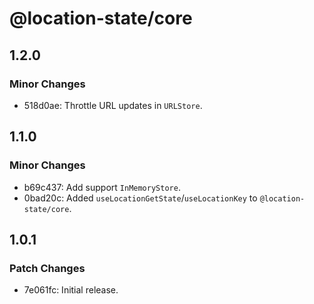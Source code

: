 # @location-state/core

## 1.2.0

### Minor Changes

- 518d0ae: Throttle URL updates in `URLStore`.

## 1.1.0

### Minor Changes

- b69c437: Add support `InMemoryStore`.
- 0bad20c: Added `useLocationGetState`/`useLocationKey` to `@location-state/core`.

## 1.0.1

### Patch Changes

- 7e061fc: Initial release.
